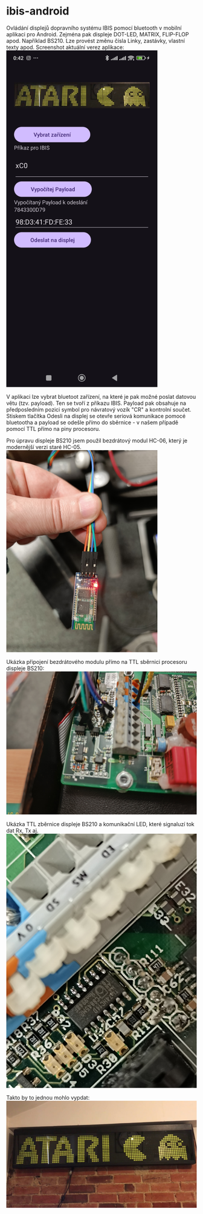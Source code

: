 # ibis-android
Ovládání displejů dopravního systému IBIS pomocí bluetooth v mobilní aplikaci pro Android. Zejména pak displeje DOT-LED, MATRIX, FLIP-FLOP apod. Například BS210. Lze provést změnu čísla Linky, zastávky, vlastní texty apod.
Screenshot aktuální verez aplikace:
<img src="1710027836653.jpg" width="400">

V aplikaci lze vybrat bluetoot zařízení, na které je pak možné poslat datovou větu (tzv. payload). Ten se tvoří z příkazu IBIS. Payload pak obsahuje na předposledním pozici symbol pro návratový vozík "CR" a kontrolní součet.
Stiskem tlačítka Odesli na displej se otevře seriová komunikace pomocé bluetootha a payload se odešle přímo do sběrnice - v našem případě pomocí TTL přímo na piny procesoru.

Pro úpravu displeje BS210 jsem použil bezdrátový modul HC-06, který je modernější verzi staré HC-05.
<img src="1710027836666.jpg" width="400">

Ukázka připojení bezdrátového modulu přímo na TTL sběrnici procesoru displeje BS210:
![Připojení k základní desce displeje BS210:](1710027836679.jpg)

Ukázka TTL zběrnice displeje BS210 a komunikační LED, které signaluzí tok dat Rx, Tx aj.
![Sběrnice a komunikační LED na základní desce BS210:](1710027836691.jpg)

Takto by to jednou mohlo vypdat:
![Obrázek nalezený na internetu, než jej nahradím něčím jiným](maxresdefault.jpg)

